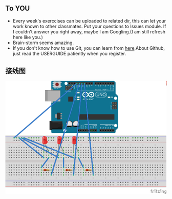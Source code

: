 ## To YOU
* Every week's exerccises can be uploaded to related dir, this can let your work known to other classmates. Put your questions to Issues module. If I couldn't answer you right away, maybe I am Googling.(I am still refresh here like you.)
* Brain-storm seems amazing.
* If you don't know how to use Git, you can learn from [here](https://www.liaoxuefeng.com/wiki/0013739516305929606dd18361248578c67b8067c8c017b000).About Github, just read the USERGUIDE patiently when you register.

## 接线图
![接线图](complex_version.png)

